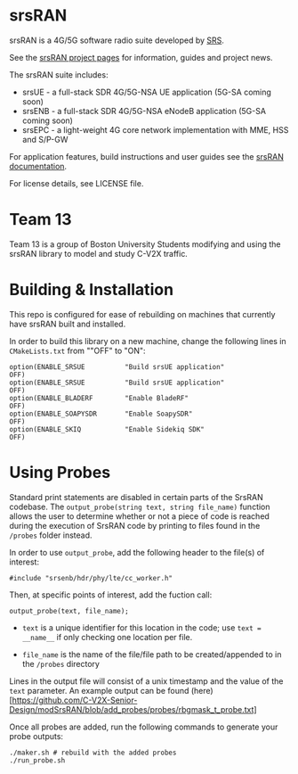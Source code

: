 srsRAN
======

srsRAN is a 4G/5G software radio suite developed by [SRS](http://www.srs.io).

See the [srsRAN project pages](https://www.srsran.com) for information, guides and project news.

The srsRAN suite includes:
  * srsUE - a full-stack SDR 4G/5G-NSA UE application (5G-SA coming soon)
  * srsENB - a full-stack SDR 4G/5G-NSA eNodeB application (5G-SA coming soon)
  * srsEPC - a light-weight 4G core network implementation with MME, HSS and S/P-GW

For application features, build instructions and user guides see the [srsRAN documentation](https://docs.srsran.com).

For license details, see LICENSE file.

Team 13
=======

Team 13 is a group of Boston University Students modifying and using the srsRAN library to model and study C-V2X traffic.

Building & Installation
=======

This repo is configured for ease of rebuilding on machines that currently have srsRAN built and installed.

In order to build this library on a new machine, change the following lines in `CMakeLists.txt` from ""OFF" to "ON":

```
option(ENABLE_SRSUE          "Build srsUE application"                  OFF)
option(ENABLE_SRSUE          "Build srsUE application"                  OFF)
option(ENABLE_BLADERF        "Enable BladeRF"                           OFF)
option(ENABLE_SOAPYSDR       "Enable SoapySDR"                          OFF)
option(ENABLE_SKIQ           "Enable Sidekiq SDK"                       OFF)
```

Using Probes
=======

Standard print statements are disabled in certain parts of the SrsRAN codebase. The `output_probe(string text, string file_name)` function allows the user to determine whether or not a piece of code is reached during the execution of SrsRAN code by printing to files found in the `/probes` folder instead.

In order to use `output_probe`, add the following header to the file(s) of interest:
```
#include "srsenb/hdr/phy/lte/cc_worker.h"
```

Then, at specific points of interest, add the fuction call:
```
output_probe(text, file_name);
```
* `text` is a unique identifier for this location in the code; use `text = __name__` if only checking one location per file.

* `file_name` is the name of the file/file path to be created/appended to in the `/probes` directory

Lines in the output file will consist of a unix timestamp and the value of the `text` parameter. An example output can be found (here)[https://github.com/C-V2X-Senior-Design/modSrsRAN/blob/add_probes/probes/rbgmask_t_probe.txt]

Once all probes are added, run the following commands to generate your probe outputs:
```
./maker.sh # rebuild with the added probes
./run_probe.sh
```
